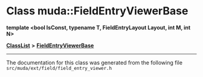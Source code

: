 

# Class muda::FieldEntryViewerBase

**template &lt;bool IsConst, typename T, FieldEntryLayout Layout, int M, int N&gt;**



[**ClassList**](annotated.md) **>** [**FieldEntryViewerBase**](classmuda_1_1_field_entry_viewer_base.md)







































































------------------------------
The documentation for this class was generated from the following file `src/muda/ext/field/field_entry_viewer.h`

